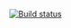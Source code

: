 [![Build status](https://ci.appveyor.com/api/projects/status/dglk35xflw6m2pjf?svg=true)](https://ci.appveyor.com/project/Gipotolamus/patterns2)
